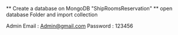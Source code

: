** Create a database on MongoDB "ShipRoomsReservation" **
open database Folder and import collection

Admin
Email : Admin@gmail.com
Password : 123456
